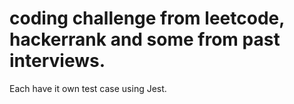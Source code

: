 # coding challenge from leetcode, hackerrank and some from past interviews.

Each have it own test case using Jest.
